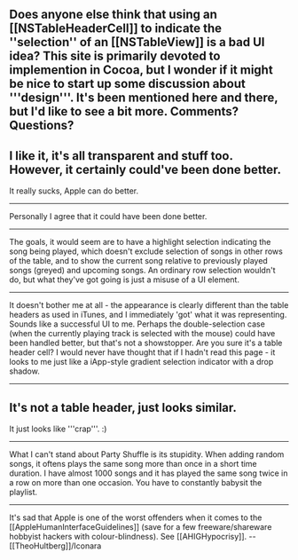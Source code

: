 Does anyone else think that using an [[NSTableHeaderCell]] to indicate the ''selection'' of an [[NSTableView]] is a bad UI idea?  This site is primarily devoted to implemention in Cocoa, but I wonder if it might be nice to start up some discussion about '''design'''.  It's been mentioned here and there, but I'd like to see a bit more.  Comments?  Questions?
----
I like it, it's all transparent and stuff too. However, it certainly could've been done better.
----
It really sucks, Apple can do better.

----

Personally I agree that it could have been done better. 

----
The goals, it would seem are to have a highlight selection indicating the song being played, which doesn't exclude selection of songs in other rows of the table, and to show the current song relative to previously played songs (greyed) and upcoming songs.  An ordinary row selection wouldn't do, but what they've got going is just a misuse of a UI element.

----

It doesn't bother me at all - the appearance is clearly different than the table headers as used in iTunes, and I immediately 'got' what it was representing. Sounds like a successful UI to me. Perhaps the double-selection case (when the currently playing track is selected with the mouse) could have been handled better, but that's not a showstopper. Are you sure it's a table header cell? I would never have thought that if I hadn't read this page - it looks to me just like a iApp-style gradient selection indicator with a drop shadow.

----

It's not a table header, just looks similar.
----
It just looks like '''crap'''. :)

----

What I can't stand about Party Shuffle is its stupidity. When adding random songs, it oftens plays the same song more than once in a short time duration. I have almost 1000 songs and it has played the same song twice in a row on more than one occasion. You have to constantly babysit the playlist.

----

It's sad that Apple is one of the worst offenders when it comes to the [[AppleHumanInterfaceGuidelines]] (save for a few freeware/shareware hobbyist hackers with colour-blindness). See [[AHIGHypocrisy]]. --[[TheoHultberg]]/Iconara